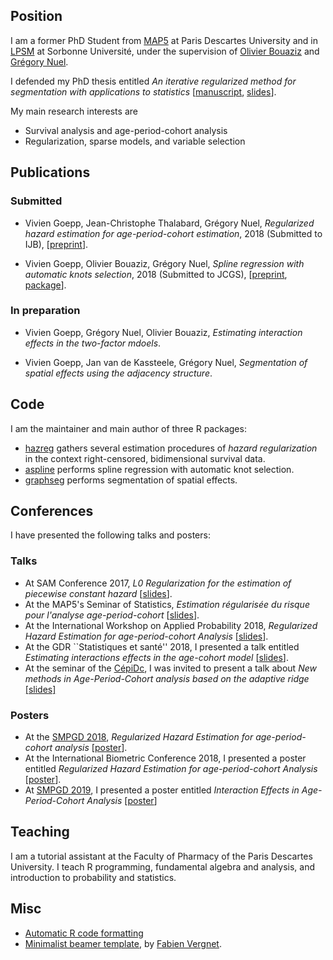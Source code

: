 ## Position

I am a former PhD Student from [MAP5](http://map5.mi.parisdescartes.fr/) at Paris Descartes University and in [LPSM](http://www.lpsm.paris) at Sorbonne Université, under the supervision of [Olivier Bouaziz](http://www.math-info.univ-paris5.fr/~obouaziz/) and [Grégory Nuel](http://nuel.perso.math.cnrs.fr/).

I defended my PhD thesis entitled *An iterative regularized method for segmentation with applications to statistics* [[manuscript](phd/manuscript), [slides](phd/slides)].

My main research interests are

- Survival analysis and age-period-cohort analysis
- Regularization, sparse models, and variable selection

## Publications
### Submitted 

- Vivien Goepp, Jean-Christophe Thalabard, Grégory Nuel, *Regularized hazard estimation for age-period-cohort estimation*, 2018 (Submitted to IJB), [[preprint](https://hal.archives-ouvertes.fr/hal-01662197v3)].

- Vivien Goepp, Olivier Bouaziz, Grégory Nuel, *Spline regression with automatic knots selection*, 2018 (Submitted to JCGS), [[preprint](https://hal.archives-ouvertes.fr/hal-01853459v1), [package](https://github.com/goepp/aspline)].

### In preparation

- Vivien Goepp, Grégory Nuel, Olivier Bouaziz, *Estimating interaction effects in the two-factor mdoels*.

- Vivien Goepp, Jan van de Kassteele, Grégory Nuel, *Segmentation of spatial effects using the adjacency structure*.

## Code

I am the maintainer and main author of three R packages:

- [hazreg](https://github.com/goepp/hazreg) gathers several estimation procedures of *hazard regularization* in the context right-censored, bidimensional survival data.
- [aspline](https://github.com/goepp/aspline) performs spline regression with automatic knot selection.
- [graphseg](https://github.com/goepp/graphseg) performs segmentation of spatial effects.

## Conferences
I have presented the following talks and posters:

### Talks
- At SAM Conference 2017, *L0 Regularization for the estimation of piecewise constant hazard* [[slides](conference/sam.pdf)].
- At the MAP5's Seminar of Statistics, *Estimation régularisée du risque pour l'analyse age-period-cohort* [[slides](conference/map5.pdf)].
- At the International Workshop on Applied Probability 2018, *Regularized Hazard Estimation for age-period-cohort Analysis* [[slides](conference/iwap.pdf)].
- At the GDR ``Statistiques et santé'' 2018, I presented a talk entitled *Estimating interactions effects in the age-cohort model* [[slides](conference/gdr.pdf)]. 
- At the seminar of the [CépiDc](https://www.cepidc.inserm.fr/), I was invited to present a talk about *New methods in Age-Period-Cohort analysis based on the adaptive ridge* [[slides]](conference/cepidc.pdf)

### Posters
- At the [SMPGD 2018](https://web.archive.org/web/20190131163210/https://smpgd2018.sciencesconf.org/), *Regularized Hazard Estimation for age-period-cohort analysis* [[poster](conference/smpgd_2018.pdf)].
- At the International Biometric Conference 2018, I presented a poster entitled *Regularized Hazard Estimation for age-period-cohort Analysis* [[poster](conference/ibc.pdf)].
- At [SMPGD 2019](https://smpgd2019.sciencesconf.org/), I presented a poster entitled *Interaction Effects in Age-Period-Cohort Analysis* [[poster](conference/smpgd_2019.pdf)]

## Teaching

I am a tutorial assistant at the Faculty of Pharmacy of the Paris Descartes University. I teach R programming, fundamental algebra and analysis, and introduction to probability and statistics. 

## Misc

- [Automatic R code formatting](https://yihui.name/formatr/)
- [Minimalist beamer template](http://mirrors.ircam.fr/pub/CTAN/macros/latex/contrib/beamer-contrib/themes/beamertheme-light/beamertheme-light-example.pdf), by [Fabien Vergnet](https://www.math.u-psud.fr/~vergnet/).

